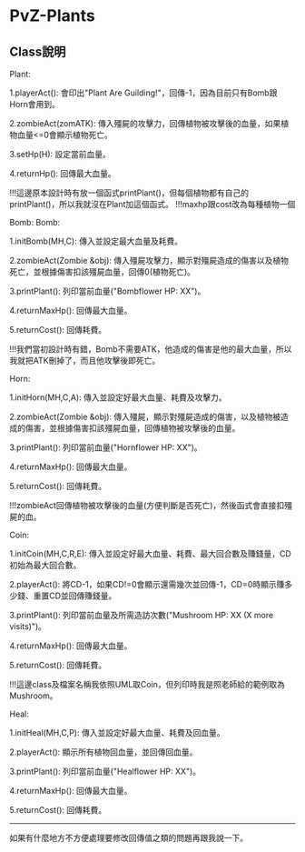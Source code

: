 # PvZ-Plants

Class說明
---------------------------------------------------------------------------------------------------------------
Plant:

1.playerAct(): 會印出"Plant Are Guilding!"，回傳-1，因為目前只有Bomb跟Horn會用到。

2.zombieAct(zomATK): 傳入殭屍的攻擊力，回傳植物被攻擊後的血量，如果植物血量<=0會顯示植物死亡。

3.setHp(H): 設定當前血量。

4.returnHp(): 回傳最大血量。

!!!這邊原本設計時有放一個函式printPlant()，但每個植物都有自己的printPlant()，所以我就沒在Plant加這個函式。
!!!maxhp跟cost改為每種植物一個

Bomb:
Bomb:

1.initBomb(MH,C): 傳入並設定最大血量及耗費。

2.zombieAct(Zombie &obj): 傳入殭屍攻擊力，顯示對殭屍造成的傷害以及植物死亡，並根據傷害扣該殭屍血量，回傳0(植物死亡)。

3.printPlant(): 列印當前血量("Bombflower HP: XX")。

4.returnMaxHp(): 回傳最大血量。

5.returnCost(): 回傳耗費。

!!!我們當初設計時有錯，Bomb不需要ATK，他造成的傷害是他的最大血量，所以我就把ATK刪掉了，而且他攻擊後即死亡。


Horn:

1.initHorn(MH,C,A): 傳入並設定好最大血量、耗費及攻擊力。

2.zombieAct(Zombie &obj): 傳入殭屍，顯示對殭屍造成的傷害，以及植物被造成的傷害，並根據傷害扣該殭屍血量，回傳植物被攻擊後的血量。

3.printPlant(): 列印當前血量("Hornflower HP: XX")。

4.returnMaxHp(): 回傳最大血量。

5.returnCost(): 回傳耗費。

!!!zombieAct回傳植物被攻擊後的血量(方便判斷是否死亡)，然後函式會直接扣殭屍的血。


Coin:

1.initCoin(MH,C,R,E): 傳入並設定好最大血量、耗費、最大回合數及賺錢量，CD初始為最大回合數。

2.playerAct(): 將CD-1，如果CD!=0會顯示還需幾次並回傳-1，CD=0時顯示賺多少錢、重置CD並回傳賺錢量。

3.printPlant(): 列印當前血量及所需造訪次數("Mushroom HP: XX (X more visits)")。

4.returnMaxHp(): 回傳最大血量。

5.returnCost(): 回傳耗費。

!!!這邊class及檔案名稱我依照UML取Coin，但列印時我是照老師給的範例取為Mushroom。


Heal:

1.initHeal(MH,C,P): 傳入並設定好最大血量、耗費及回血量。

2.playerAct(): 顯示所有植物回血量，並回傳回血量。

3.printPlant(): 列印當前血量("Healflower HP: XX")。

4.returnMaxHp(): 回傳最大血量。

5.returnCost(): 回傳耗費。

---------------------------------------------------------------------------------------------------------------

如果有什麼地方不方便處理要修改回傳值之類的問題再跟我說一下。
